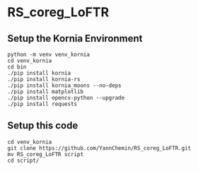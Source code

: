 # RS_coreg_LoFTR

Setup the Kornia Environment
----------------------------
```console
python -m venv venv_kornia
cd venv_kornia
cd bin
./pip install kornia
./pip install kornia-rs
./pip install kornia_moons --no-deps
./pip install matplotlib
./pip install opencv-python --upgrade
./pip install requests
```

Setup this code
---------------
```console
cd venv_kornia
git clone https://github.com/YannChemin/RS_coreg_LoFTR.git
mv RS_coreg_LoFTR script
cd script/
```
